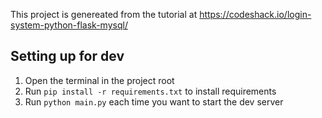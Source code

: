 This project is  genereated from  the tutorial at https://codeshack.io/login-system-python-flask-mysql/

## Setting up for dev
1. Open the terminal in the project root
2. Run `pip install -r requirements.txt` to install requirements
3. Run `python main.py` each time you want to start the dev server
